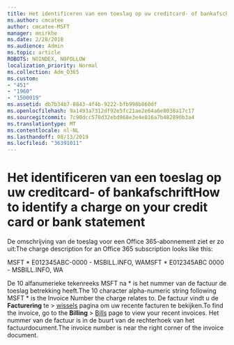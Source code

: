 ```yaml
---
title: Het identificeren van een toeslag op uw creditcard- of bankafschrift
ms.author: cmcatee
author: cmcatee-MSFT
manager: mnirkhe
ms.date: 2/28/2018
ms.audience: Admin
ms.topic: article
ROBOTS: NOINDEX, NOFOLLOW
localization_priority: Normal
ms.collection: Adm_O365
ms.custom:
- "451"
- "1960"
- "1500019"
ms.assetid: db7b34b7-0843-4f4b-9222-bfb998b860df
ms.openlocfilehash: 9a1493a7312df92e5fc21ae2e64a6e8038a17c17
ms.sourcegitcommit: 7c90dcc570d32ebd968e3e4e816a7b482890b3a4
ms.translationtype: MT
ms.contentlocale: nl-NL
ms.lasthandoff: 08/13/2019
ms.locfileid: "36391011"
---
```

# <a name="how-to-identify-a-charge-on-your-credit-card-or-bank-statement"></a><span data-ttu-id="8dbd7-102">Het identificeren van een toeslag op uw creditcard- of bankafschrift</span><span class="sxs-lookup"><span data-stu-id="8dbd7-102">How to identify a charge on your credit card or bank statement</span></span>

<span data-ttu-id="8dbd7-103">De omschrijving van de toeslag voor een Office 365-abonnement ziet er zo uit:</span><span class="sxs-lookup"><span data-stu-id="8dbd7-103">The charge description for an Office 365 subscription looks like this:</span></span>
  
<span data-ttu-id="8dbd7-104">MSFT \* E012345ABC-0000 - MSBILL.INFO, WA</span><span class="sxs-lookup"><span data-stu-id="8dbd7-104">MSFT \* E012345ABC 0000 - MSBILL.INFO, WA</span></span>
  
<span data-ttu-id="8dbd7-105">De 10 alfanumerieke tekenreeks MSFT na \* is het nummer van de factuur de toeslag betrekking heeft.</span><span class="sxs-lookup"><span data-stu-id="8dbd7-105">The 10 character alpha-numeric string following MSFT \* is the Invoice Number the charge relates to.</span></span> <span data-ttu-id="8dbd7-106">De factuur vindt u de **Facturering** te \> [wissels](https://go.microsoft.com/fwlink/p/?linkid=848039) pagina om uw recente facturen te bekijken.</span><span class="sxs-lookup"><span data-stu-id="8dbd7-106">To find the invoice, go to the **Billing** \> [Bills](https://go.microsoft.com/fwlink/p/?linkid=848039) page to view your recent invoices.</span></span> <span data-ttu-id="8dbd7-107">Het nummer van de factuur is in de buurt van de rechterhoek van het factuurdocument.</span><span class="sxs-lookup"><span data-stu-id="8dbd7-107">The invoice number is near the right corner of the invoice document.</span></span>
